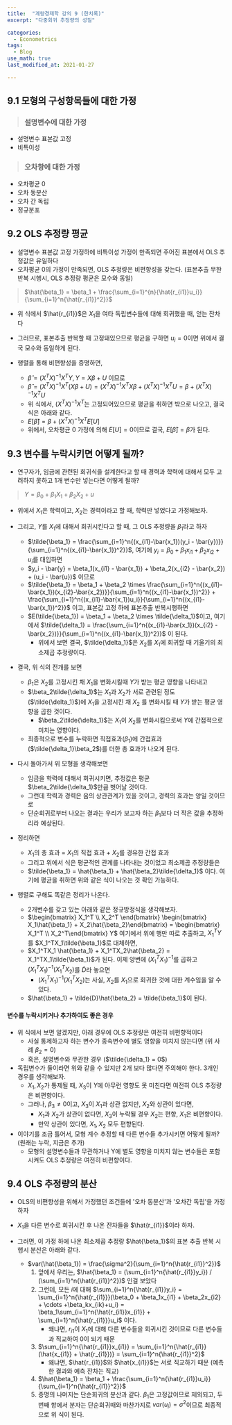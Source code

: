 ```yaml
---
title:  "계량경제학 강의 9 (한치록)"
excerpt: "다중회귀 추정량의 성질"

categories:
  - Econometrics
tags:
  - Blog
use_math: true
last_modified_at: 2021-01-27

---
```




## 9.1 모형의 구성항목들에 대한 가정



> ### 설명변수에 대한 가정

* 설명변수 표본값 고정
* 비특이성



> ### 오차항에 대한 가정

* 오차평균 0
* 오차 동분산
* 오차 간 독립
* 정규분포



## 9.2 OLS 추정량 평균

* 설명변수 표본값 고정 가정하에 비특이성 가정이 만족되면 주어진 표본에서 OLS 추정값은 유일하다
* 오차평균 0의 가정이 만족되면, OLS 추정량은 비편향성을 갖는다. (표본추출 무한반복 시행시, OLS 추정량 평균은 모수와 동일)

> $\hat{\beta_1} = \beta_1 + \frac{\sum_{i=1}^{n}{\hat{r_{i1}}u_i}}{\sum_{i=1}^n{\hat{r_{i1}}^2}}$

* 위 식에서 $\hat{r_{i1}}$은 $X_1$을 여타 독립변수들에 대해 회귀했을 때, 얻는 잔차다
* 그러므로, 표본추출 반복할 때 고정돼있으므로 평균을 구하면 $u_i = 0$이면 위에서 결국 모수와 동일하게 된다.



* 행렬을 통해 비편향성을 증명하면,
  * $\hat{\beta} = (X^TX)^{-1}X^TY, Y=X\beta+U$ 이므로
  * $\hat{\beta} = (X^TX)^{-1}X^T(X\beta+U) = (X^TX)^{-1}X^TX\beta + (X^TX)^{-1}X^TU = \beta + (X^TX)^{-1}X^TU$
  * 위 식에서, $(X^TX)^{-1}X^T$는 고정되어있으므로 평균을 취하면 밖으로 나오고, 결국 식은 아래와 같다.
  * $E[\hat{\beta}] = \beta + (X^TX)^{-1}X^TE[U]$
  * 위에서, 오차평균 0 가정에 의해 $E[U]=0$이므로 결국, $E[\hat{\beta}] = \beta$가 된다.


## 9.3 변수를 누락시키면 어떻게 될까?


* 연구자가, 임금에 관련된 회귀식을 설계한다고 할 때 경력과 학력에 대해서 모두 고려하지 못하고 1개 변수만 넣는다면 어떻게 될까?

> $Y = \beta_0 + \beta_1X_1 + \beta_2X_2 + u$

* 위에서 $X_1$은 학력이고, $X_2$는 경력이라고 할 때, 학력만 넣었다고 가정해보자.
* 그리고, $Y$를 $X_1$에 대해서 회귀시킨다고 할 때, 그 OLS 추정량을 $\tilde \beta_1$라고 하자
  * $\tilde{\beta_1} = \frac{\sum_{i=1}^n{(x_{i1}-\bar{x_1})(y_i - \bar{y})}}{\sum_{i=1}^n{(x_{i1}-\bar{x_1})^2}}$, 여기에 $y_i = \beta_0 + \beta_1x_{i1} + \beta_2 x_{i2}+u_i$를 대입하면
  * $y_i - \bar{y} = \beta_1(x_{i1} - \bar{x_1}) + \beta_2(x_{i2} - \bar{x_2}) + (u_i - \bar{u})$ 이므로
  * $\tilde{\beta_1} = \beta_1 + \beta_2 \times \frac{\sum_{i=1}^n{(x_{i1}-\bar{x_1})(x_{i2}-\bar{x_2})}}{\sum_{i=1}^n{(x_{i1}-\bar{x_1})^2}} + \frac{\sum_{i=1}^n{(x_{i1}-\bar{x_1})u_i}}{\sum_{i=1}^n{(x_{i1}-\bar{x_1})^2}}$ 이고, 표본값 고정 하에 표본추출 반복시행하면
  * $E(\tilde{\beta_1}) = \beta_1 + \beta_2 \times \tilde{\delta_1}$이고, 여기에서  $\tilde{\delta_1} = \frac{\sum_{i=1}^n{(x_{i1}-\bar{x_1})(x_{i2} - \bar{x_2})}}{\sum_{i=1}^n{(x_{i1}-\bar{x_1})^2}}$ 이 된다.
    * 위에서 보면 결국, $\tilde{\delta_1}$은 $X_2$를 $X_1$에 회귀할 때 기울기의 최소제곱 추정량이다.
* 결국, 위 식의 전개를 보면 
  * $\beta_1$은 $X_2$를 고정시킨 채 $X_1$을 변화시킬때 $Y$가 받는 평균 영향을 나타내고
  * $\beta_2\tilde{\delta_1}$는 $X_1$과 $X_2$가 서로 관련된 정도($\tilde{\delta_1}$)에 $X_1$을 고정시킨 채 $X_2$ 를 변화시킬 때 $Y$가 받는 평균 영향을 곱한 것이다.
    * $\beta_2\tilde{\delta_1}$는 $X_1$이 $X_2$를 변화시킴으로써 $Y$에 간접적으로 미치는 영향이다.
  * 최종적으로 변수를 누락하면 직접효과($\beta_1$)에 간접효과($\tilde{\delta_1}\beta_2$)를 더한 총 효과가 나오게 된다.
* 다시 돌아가서 위 모형을 생각해보면
  * 임금을 학력에 대해서 회귀시키면, 추정값은 평균 $\beta_2\tilde{\delta_1}$만큼 벗어날 것이다. 
  * 그런데 학력과 경력은 음의 상관관계가 있을 것이고, 경력의 효과는 양일 것이므로 
  * 단순회귀로부터 나오는 결과는 우리가 보고자 하는 $\beta_1$보다 더 작은 값을 추정하리라 예상된다.
* 정리하면
  * $X_1$의 총 효과 = $X_1$의 직접 효과 + $X_2$를 경유한 간접 효과
  * 그리고 위에서 식은 평균적인 관계를 나타내는 것이었고 최소제곱 추정량들은 
  * $\tilde{\beta_1} = \hat{\beta_1} + \hat{\beta_2}\tilde{\delta_1}$ 이다. 여기에 평균을 취하면 위와 같은 식이 나오는 것 확인 가능하다.



* 행렬로 구해도 똑같은 정리가 나온다.
  * 2개변수를 갖고 있는 아래와 같은 정규방정식을 생각해보자.
  * $\begin{bmatrix} X_1^T \\ X_2^T \end{bmatrix} \begin{bmatrix} X_1\hat{\beta_1} + X_2\hat{\beta_2}\end{bmatrix} = \begin{bmatrix} X_1^T \\ X_2^T\end{bmatrix} Y$  여기에서 위에 행만 따로 추출하고, $X_1^TY$를 $X_1^TX_1\tilde{\beta_1}$로 대체하면,
  * $X_1^TX_1 \hat{\beta_1} + X_1^TX_2\hat{\beta_2} = X_1^TX_1\tilde{\beta_1}$가 된다. 이제 양변에 $(X_1^TX_1)^{-1}$를 곱하고 $(X_1^TX_1)^{-1}(X_1^TX_2)$를 $\tilde{D}$라 놓으면
    * $(X_1^TX_1)^{-1}(X_1^TX_2)$는 사실, $X_2$를 $X_1$으로 회귀한 것에 대한 계수임을 알 수 있다.
  * $\hat{\beta_1} + \tilde{D}\hat{\beta_2} = \tilde{\beta_1}$이 된다.



#### 변수를 누락시키거나 추가하여도 좋은 경우

* 위 식에서 보면 알겠지만, 아래 경우에 OLS 추정량은 여전히 비편향적이다
  * 사실 통제하고자 하는 변수가 종속변수에 별도 영향을 미치지 않는다면 (위 사례 $\beta_2 = 0$)
  * 혹은, 설명변수와 무관한 경우 ($\tilde{\delta_1} = 0$)
* 독립변수가 둘이라면 위와 같을 수 있지만 2개 보다 많다면 주의해야 한다. 3개인 경우를 생각해보자.
  * $X_1, X_2$가 통제될 때, $X_3$이 $Y$에 아무런 영향도 못 미친다면 여전히 OLS 추정량은 비편향이다.
  * 그러나, $\beta_3 \ne 0$이고, $X_3$이 $X_1$과 상관 없지만, $X_2$와 상관이 있다면,
    * $X_1$과 $X_2$가 상관이 없다면, $X_3$이 누락될 경우 $X_2$는 편향, $X_1$은 비편향이다.
    * 만약 상관이 있다면, $X_1, X_2$ 모두 편향된다. 
* 이야기를 조금 틀어서, 모형 계수 추정할 때 다른 변수들 추가시키면 어떻게 될까? (원래는 누락, 지금은 추가)
  * 모형의 설명변수들과 무관하거나 Y에 별도 영향을 미치지  않는 변수들은 포함시켜도 OLS 추정량은 여전히 비편향이다. 
  
  
## 9.4 OLS 추정량의 분산

* OLS의 비편향성을 위해서 가정했던 조건들에 '오차 동분산'과 '오차간 독립'을 가정하자

* $X_1$을 다른 변수로 회귀시킨 후 나온 잔차들을 $\hat{r_{i1}}$이라 하자. 

* 그러면, 이 가정 하에 나온 최소제곱 추정량 $\hat{\beta_1}$의 표본 추출 반복 시행시 분산은 아래와 같다.

  * $var(\hat{\beta_1}) = \frac{\sigma^2}{\sum_{i=1}^n{\hat{r_{i1}}^2}}$
    1. 앞에서 우리는, $\hat{\beta_1} = (\sum_{i=1}^n{\hat{r_{i1}}y_i}) / (\sum_{i=1}^n{\hat{r_{i1}}^2})$ 인걸 보았다
    2. 그런데, 모든 $i$에 대해 $\sum_{i=1}^n{\hat{r_{i1}}y_i} = \sum_{i=1}^n{\hat{r_{i1}}}(\beta_0 + \beta_1x_{i1} + \beta_2x_{i2} + \cdots +\beta_kx_{ik}+u_i) = \beta_1\sum_{i=1}^n{\hat{r_{i1}}x_{i1}} + \sum_{i=1}^n{\hat{r_{i1}}}u_i$ 이다.
       * 왜냐면, $r_{i1}$이 $X_1$에 대해 다른 변수들을 회귀시킨 것이므로 다른 변수들과 직교하여 0이 되기 때문
    3. $\sum_{i=1}^n{\hat{r_{i1}}x_{i1}} = \sum_{i=1}^n{\hat{r_{i1}}(\hat{x_{i1}} + \hat{r_{i1}})} = \sum_{i=1}^n{\hat{r_{i1}}^2}$
       * 왜냐면, $\hat{r_{i1}}$와 $\hat{x_{i1}}$는 서로 직교하기 때문 (예측한 결과와 예측 잔차는 직교)
    4. $\hat{\beta_1} = \beta_1 + \frac{\sum_{i=1}^n{\hat{r_{i1}}u_i}}{\sum_{i=1}^n{\hat{r_{i1}}^2}}$
    5. 증명의 나머지는 단순회귀의 분산과 같다. $\beta_1$은 고정값이므로 제외되고, 두번째 항에서 분자는 단순회귀때와 마찬가지로 $var(u_i) = \sigma^2$이므로 최종적으로 위 식이 된다.

  
